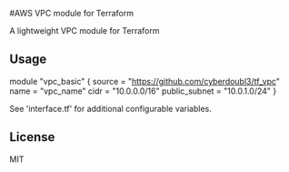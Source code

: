 
#AWS VPC module for Terraform

A lightweight VPC module for Terraform

## Usage

module "vpc_basic" {
source 		= "https://github.com/cyberdoubl3/tf_vpc"
name		= "vpc_name"
cidr		= "10.0.0.0/16"
public_subnet	= "10.0.1.0/24"
}

See 'interface.tf' for additional configurable variables.

## License

MIT
